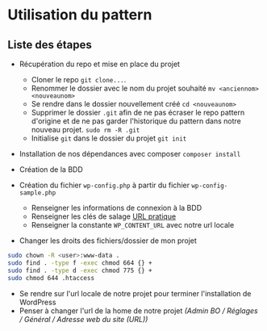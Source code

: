 # Utilisation du pattern

## Liste des étapes

- Récupération du repo et mise en place du projet
    - Cloner le repo `git clone...`.
    - Renommer le dossier avec le nom du projet souhaité `mv <anciennom> <nouveaunom>`
    - Se rendre dans le dossier nouvellement créé `cd <nouveaunom>`
    - Supprimer le dossier `.git` afin de ne pas écraser le repo pattern d'origine et de ne pas garder l'historique du pattern dans notre nouveau projet. `sudo rm -R .git`
    - Initialise `git` dans le dossier du projet `git init`

- Installation de nos dépendances avec composer `composer install`
- Création de la BDD
- Création du fichier `wp-config.php` à partir du fichier `wp-config-sample.php`
    - Renseigner les informations de connexion à la BDD
    - Renseigner les clés de salage [URL pratique](https://api.wordpress.org/secret-key/1.1/salt/)
    - Renseigner la constante `WP_CONTENT_URL` avec notre url locale
- Changer les droits des fichiers/dossier de mon projet
```bash
sudo chown -R <user>:www-data .
sudo find . -type f -exec chmod 664 {} +
sudo find . -type d -exec chmod 775 {} +
sudo chmod 644 .htaccess
```
- Se rendre sur l'url locale de notre projet pour terminer l'installation de WordPress
- Penser à changer l'url de la home de notre projet _(Admin BO / Réglages / Général / Adresse web du site (URL))_
